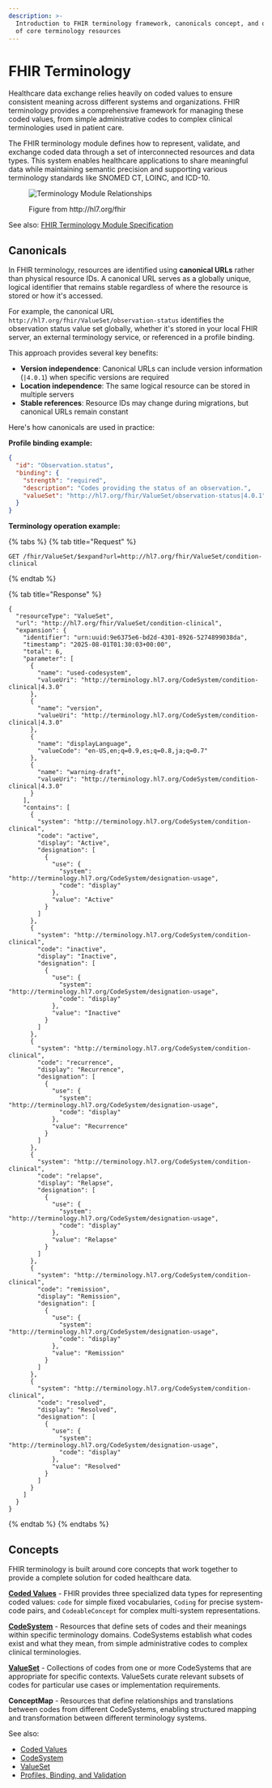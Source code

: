 ```yaml
---
description: >-
  Introduction to FHIR terminology framework, canonicals concept, and overview
  of core terminology resources
---
```


# FHIR Terminology

Healthcare data exchange relies heavily on coded values to ensure consistent meaning across different systems and organizations. FHIR terminology provides a comprehensive framework for managing these coded values, from simple administrative codes to complex clinical terminologies used in patient care.

The FHIR terminology module defines how to represent, validate, and exchange coded data through a set of interconnected resources and data types. This system enables healthcare applications to share meaningful data while maintaining semantic precision and supporting various terminology standards like SNOMED CT, LOINC, and ICD-10.

<figure><img src="../../../.gitbook/assets/terminology-module-relationships.png" alt="Terminology Module Relationships"><figcaption><p>Figure from http://hl7.org/fhir</p></figcaption></figure>

See also: [FHIR Terminology Module Specification](https://build.fhir.org/terminology-module.html)

## Canonicals

In FHIR terminology, resources are identified using **canonical URLs** rather than physical resource IDs. A canonical URL serves as a globally unique, logical identifier that remains stable regardless of where the resource is stored or how it's accessed.

For example, the canonical URL `http://hl7.org/fhir/ValueSet/observation-status` identifies the observation status value set globally, whether it's stored in your local FHIR server, an external terminology service, or referenced in a profile binding.

This approach provides several key benefits:

* **Version independence**: Canonical URLs can include version information (`|4.0.1`) when specific versions are required
* **Location independence**: The same logical resource can be stored in multiple servers
* **Stable references**: Resource IDs may change during migrations, but canonical URLs remain constant

Here's how canonicals are used in practice:

**Profile binding example:**

```json
{
  "id": "Observation.status",
  "binding": {
    "strength": "required",
    "description": "Codes providing the status of an observation.",
    "valueSet": "http://hl7.org/fhir/ValueSet/observation-status|4.0.1"
  }
}
```

**Terminology operation example:**

{% tabs %}
{% tab title="Request" %}
```
GET /fhir/ValueSet/$expand?url=http://hl7.org/fhir/ValueSet/condition-clinical
```
{% endtab %}

{% tab title="Response" %}
```
{
  "resourceType": "ValueSet",
  "url": "http://hl7.org/fhir/ValueSet/condition-clinical",
  "expansion": {
    "identifier": "urn:uuid:9e6375e6-bd2d-4301-8926-5274899038da",
    "timestamp": "2025-08-01T01:30:03+00:00",
    "total": 6,
    "parameter": [
      {
        "name": "used-codesystem",
        "valueUri": "http://terminology.hl7.org/CodeSystem/condition-clinical|4.3.0"
      },
      {
        "name": "version",
        "valueUri": "http://terminology.hl7.org/CodeSystem/condition-clinical|4.3.0"
      },
      {
        "name": "displayLanguage",
        "valueCode": "en-US,en;q=0.9,es;q=0.8,ja;q=0.7"
      },
      {
        "name": "warning-draft",
        "valueUri": "http://terminology.hl7.org/CodeSystem/condition-clinical|4.3.0"
      }
    ],
    "contains": [
      {
        "system": "http://terminology.hl7.org/CodeSystem/condition-clinical",
        "code": "active",
        "display": "Active",
        "designation": [
          {
            "use": {
              "system": "http://terminology.hl7.org/CodeSystem/designation-usage",
              "code": "display"
            },
            "value": "Active"
          }
        ]
      },
      {
        "system": "http://terminology.hl7.org/CodeSystem/condition-clinical",
        "code": "inactive",
        "display": "Inactive",
        "designation": [
          {
            "use": {
              "system": "http://terminology.hl7.org/CodeSystem/designation-usage",
              "code": "display"
            },
            "value": "Inactive"
          }
        ]
      },
      {
        "system": "http://terminology.hl7.org/CodeSystem/condition-clinical",
        "code": "recurrence",
        "display": "Recurrence",
        "designation": [
          {
            "use": {
              "system": "http://terminology.hl7.org/CodeSystem/designation-usage",
              "code": "display"
            },
            "value": "Recurrence"
          }
        ]
      },
      {
        "system": "http://terminology.hl7.org/CodeSystem/condition-clinical",
        "code": "relapse",
        "display": "Relapse",
        "designation": [
          {
            "use": {
              "system": "http://terminology.hl7.org/CodeSystem/designation-usage",
              "code": "display"
            },
            "value": "Relapse"
          }
        ]
      },
      {
        "system": "http://terminology.hl7.org/CodeSystem/condition-clinical",
        "code": "remission",
        "display": "Remission",
        "designation": [
          {
            "use": {
              "system": "http://terminology.hl7.org/CodeSystem/designation-usage",
              "code": "display"
            },
            "value": "Remission"
          }
        ]
      },
      {
        "system": "http://terminology.hl7.org/CodeSystem/condition-clinical",
        "code": "resolved",
        "display": "Resolved",
        "designation": [
          {
            "use": {
              "system": "http://terminology.hl7.org/CodeSystem/designation-usage",
              "code": "display"
            },
            "value": "Resolved"
          }
        ]
      }
    ]
  }
}
```
{% endtab %}
{% endtabs %}

## Concepts

FHIR terminology is built around core concepts that work together to provide a complete solution for coded healthcare data.

[**Coded Values**](coded-values.md) - FHIR provides three specialized data types for representing coded values: `code` for simple fixed vocabularies, `Coding` for precise system-code pairs, and `CodeableConcept` for complex multi-system representations.

[**CodeSystem**](../../terminology/fhir-terminology/codesystem.md) - Resources that define sets of codes and their meanings within specific terminology domains. CodeSystems establish what codes exist and what they mean, from simple administrative codes to complex clinical terminologies.

[**ValueSet**](../../terminology/fhir-terminology/valueset.md) - Collections of codes from one or more CodeSystems that are appropriate for specific contexts. ValueSets curate relevant subsets of codes for particular use cases or implementation requirements.

**ConceptMap** - Resources that define relationships and translations between codes from different CodeSystems, enabling structured mapping and transformation between different terminology systems.

See also:

* [Coded Values](coded-values.md)
* [CodeSystem](../../terminology/fhir-terminology/codesystem.md)
* [ValueSet](../../terminology/fhir-terminology/valueset.md)
* [Profiles, Binding, and Validation](profiles-binding-validation.md)
